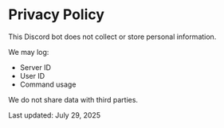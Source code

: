 # Privacy Policy

This Discord bot does not collect or store personal information.

We may log:
- Server ID
- User ID
- Command usage

We do not share data with third parties.

Last updated: July 29, 2025

